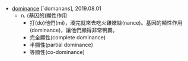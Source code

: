- [dominance](https://tw.dictionary.search.yahoo.com/search?p=dominance) [ˋdɑmənəns], 2019.08.01
  - n. (基因的)顯性作用
     - 打(do)他們(mi)，湊完就來去吃火雞嫩絲(nance)。基因的顯性作用(dominance)，讓他們顯得非常鴨霸。
     - 完全顯性(complete dominance)
     - 半顯性(partial dominance)
     - 等顯性(co-dominance)
